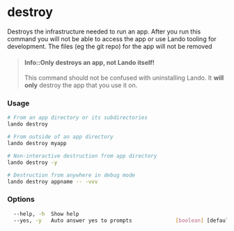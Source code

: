 destroy
=======

Destroys the infrastructure needed to run an app. After you run this command you will not be able to access the app or use Lando tooling for development. The files (eg the git repo) for the app will not be removed

> #### Info::Only destroys an app, not Lando itself!
>
> This command should not be confused with uninstalling Lando. It **will only** destroy the app that you use it on.

### Usage

```bash
# From an app directory or its subdirectories
lando destroy

# From outside of an app directory
lando destroy myapp

# Non-interactive destruction from app directory
lando destroy -y

# Destruction from anywhere in debug mode
lando destroy appname -- -vvv
```

### Options

```bash
  --help, -h  Show help                                                [boolean]
  --yes, -y   Auto answer yes to prompts              [boolean] [default: false]
```
